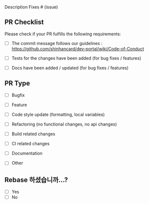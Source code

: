 Description
Fixes # (issue)

## PR Checklist
Please check if your PR fulfills the following requirements:
- [ ] The commit message follows our guidelines : https://github.com/shinhancard/dev-portal/wiki/Code-of-Conduct
- [ ] Tests for the changes have been added (for bug fixes / features)
- [ ] Docs have been added / updated (for bug fixes / features)


## PR Type
- [ ] Bugfix
- [ ] Feature
- [ ] Code style update (formatting, local variables)
- [ ] Refactoring (no functional changes, no api changes)
- [ ] Build related changes
- [ ] CI related changes
- [ ] Documentation 
- [ ] Other


## Rebase 하셨습니까...?
- [ ] Yes
- [ ] No
